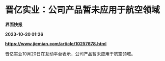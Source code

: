 # 晋亿实业：公司产品暂未应用于航空领域
**界面快报**

**2023-10-20 01:26**

**https://www.jiemian.com/article/10257678.html**

晋亿实业10月20日在互动平台表示，公司产品暂未应用于航空领域。